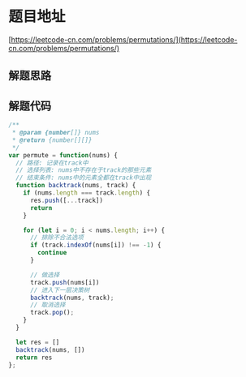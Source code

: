 # 题目地址

[https://leetcode-cn.com/problems/permutations/](https://leetcode-cn.com/problems/permutations/)

## 解题思路

## 解题代码

```js
/**
 * @param {number[]} nums
 * @return {number[][]}
 */
var permute = function(nums) {
  // 路径: 记录在track中
  // 选择列表: nums中不存在于track的那些元素
  // 结束条件: nums中的元素全都在track中出现
  function backtrack(nums, track) {
    if (nums.length === track.length) {
      res.push([...track])
      return
    }

    for (let i = 0; i < nums.length; i++) {
      // 排除不合法选项
      if (track.indexOf(nums[i]) !== -1) {
        continue
      }

      // 做选择
      track.push(nums[i])
      // 进入下一层决策树
      backtrack(nums, track);
      // 取消选择
      track.pop();
    }
  }

  let res = []
  backtrack(nums, [])
  return res
};
```
